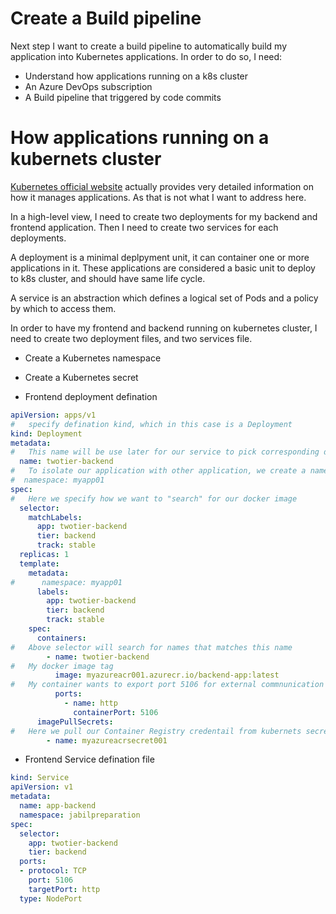 Create a Build pipeline
=======================

Next step I want to create a build pipeline to automatically build my application into Kubernetes applications. In order to do so, I need:

-   Understand how applications running on a k8s cluster
-   An Azure DevOps subscription
-   A Build pipeline that triggered by code commits

How applications running on a kubernets cluster
===============================================
[Kubernetes official website](https://kubernetes.io/docs/concepts/services-networking/service/)  actually provides very detailed information on how it manages applications. As that is not what I want to address here. 

In a high-level view, I need to create two deployments for my backend and frontend application. Then I need to create two services for each deployments.

A deployment is a minimal deplpyment unit, it can container one or more applications in it. These applications are considered a basic unit to deploy to k8s cluster, and should have same life cycle.

A service is an abstraction which defines a logical set of Pods and a policy by which to access them.

In order to have my frontend and backend running on kubernetes cluster, I need to create two deployment files, and two services file.

-   Create a Kubernetes namespace

-   Create a Kubernetes secret

-   Frontend deployment defination

```yaml
apiVersion: apps/v1
#   specify defination kind, which in this case is a Deployment
kind: Deployment
metadata:
#   This name will be use later for our service to pick corresponding deployment
  name: twotier-backend
#   To isolate our application with other application, we create a namespace as isolation layer. This namespace value can be pass in later in our pipeline - which is a better practice
#  namespace: myapp01
spec:
#   Here we specify how we want to "search" for our docker image
  selector:
    matchLabels:
      app: twotier-backend
      tier: backend
      track: stable
  replicas: 1
  template:
    metadata:
#      namespace: myapp01
      labels:
        app: twotier-backend
        tier: backend
        track: stable
    spec:
      containers:
#   Above selector will search for names that matches this name
        - name: twotier-backend
#   My docker image tag
          image: myazureacr001.azurecr.io/backend-app:latest
#   My container wants to export port 5106 for external commnunication
          ports:
            - name: http
              containerPort: 5106
      imagePullSecrets:
#   Here we pull our Container Registry credentail from kubernets secret we created in above step
        - name: myazureacrsecret001
```

-   Frontend Service defination file

```yaml
kind: Service
apiVersion: v1
metadata:
  name: app-backend
  namespace: jabilpreparation
spec:
  selector:
    app: twotier-backend
    tier: backend
  ports:
  - protocol: TCP
    port: 5106
    targetPort: http
  type: NodePort
```